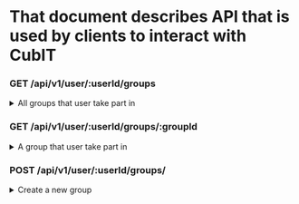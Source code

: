# That document describes API that is used by clients to interact with CubIT

### GET /api/v1/user/:userId/groups
<details>
<summary>All groups that user take part in</summary>
	
#### Example:
	
```
curl --location --request GET 'https://cub.it/api/v1/user/cabef633-3b34-45db-801f-d5b21b9e7bee/groups' \
--header 'Content-Type: application/json'
```
	
#### Response:
HTTP status code: 200
```
[
	{
		“groupId” : “cabef633-3b34-45db-801f-d5b21b9e7bee”
		“name” : “Group name1”,
		“description” : “This is a cool group1”,
		“ownerFirstName” : “Alex1”,
		“ownerLastName” : “Slabos1”,
		“ownerEmail” : “owner.email@gmail.com3”,
		“coverColor” : “#0000003c”
	},
	{
		“groupId” : “cabef633-3b34-45db-801f-d5b21b9e7bwe”,
		“name” : “Group name2”,
		“description” : “This is a cool group2”,
		“ownerFirstName” : “Alex2”,
		“ownerLastName” : “Slabos2”,
		“ownerEmail” : “owner.email@gmail.com2”,
		“coverColor” : “#0000004f”
	},
	{	
		“groupId” : “cabef633-3b34-45db-801f-d5b21b9e7bef”,
		“name” : “Group name3”,
		“description” : “This is a cool group3”,
		“ownerFirstName” : “Alex3”,
		“ownerLastName” : “Slabos3”,
		“ownerEmail” : “owner.email@gmail.com3”,
		“coverColor” : “#0000003c”
	}
]
```
</details>

### GET /api/v1/user/:userId/groups/:groupId
<details>
<summary>A group that user take part in</summary>
	
#### Example:
	
```
curl --location --request GET 'https://cub.it/api/v1/group/cabef633-3b34-45db-801f-d5b21b9e7bee' \
--header 'Content-Type: application/json'
```
	
#### Response:
HTTP status code: 200
```
{
	{
		“groupId” : “groupId1”,
		“name” : “Group name1”,
		“description” : “This is a cool group1”,
		“ownerFirstName” : “Axel”,
		“ownerLastName” : “Slabos”
		“ownerEmail” : “owner.email@gmail.com”,
		“coverColor” : “#0000003c”

	},
	“taskList” : [
		{
			“id” : “postId1”,
			“creationDate” : “12.17.1973”,
			“userFirstName” : “Axel”,
			“userLastName” : “Slabos”,
			“content” : “content first line\ncontent second line\nhttps://some-link.com”
			“userColor” : “#0000003c”
		},
		{
			“id” : “postId2”,
			“creationDate” : “12.17.1973”,
			“userFirstName” : “Axel”,
			“userLastName” : “Slabos”,
			“content” : “content first line\ncontent second line\nhttps://some-link.com”
			“userColor” : “#0000003c”
		}
	]
}
```
</details>

### POST /api/v1/user/:userId/groups/
<details>
<summary>Create a new group</summary
	
</details>

### POST /api/v1/user/:userId/groups/
<details>
<summary>Join the group</summary>
### Request
```
	{
		"groupCode" : "H3F4691J"
	}
```
### Response
HTTP status code: 200
</details>

### PATCH /api/v1/user/:userId/groups/:groupId
<details>
<summary>Change an information about a group</summary>
	
</details>

### DELETE /api/v1/user/:userId/groups/:groupId
<details>
<summary>Leave a group</summary>
	
</details>
